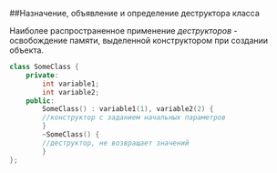 ##Назначение, объявление и определение деструктора класса

Наиболее распространенное применение *деструкторов* - освобождение памяти, выделенной конструктором при создании объекта.

```cpp
class SomeClass {
	private:
		int variable1;
		int variable2;
	public:
		SomeClass() : variable1(1), variable2(2) {
		//конструктор c заданием начальных параметров	
		}	
		~SomeClass() {
		//деструктор, не возвращает значений
		}
};
```
